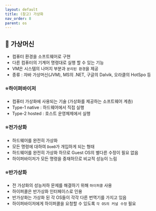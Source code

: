 ```yaml
---
layout: default
title: (참고) 가상화
nav_order: 8
parent: os
---
```




## 📑 가상머신

- 컴퓨터 환경을 소프트웨어로 구현
- 다른 컴퓨터의 기계어 명령대로 실행 할 수 있는 기능
- VM은 시스템의 나머지 부분과 `분리된 환경`을 제공
- 종류 : 자바 가상머신(JVM), MS의 .NET, 구글의 Dalvik, 오라클의 HotSpo 등



### ⭐하이퍼바이저

- 컴퓨터 가상화에 사용되는 기술 (가상화를 제공하는 소프트웨어 계층)
- Type-1 native : 하드웨어에서 직접 실행
- Type-2 hosted : 호스트 운영체제에서 실행



### ⭐전가상화

- 하드웨어를 완전히 가상화
- 모든 명령에 대하여 `Dom0`가 개입하게 되는 형태
- 하드웨어를 완전히 가상화 하므로 Guest OS의 별다른 수정이 필요 없음
- 하이퍼바이저가 모든 명령을 중재하므로 비교적 성능이 느림



### ⭐반가상화

- 전 가상화의 성능저하 문제를 해결하기 위해 `하이퍼콜` 사용
- 하이퍼콜은 반가상화 인터페이스로 인용
- 반가상화는 가상화 된 각 OS들이 각각 다른 번역기를 가지고 있음
- 하이퍼바이저에게 하이퍼콜을 요청할 수 있도록 `각 OS의 커널 수정` 필요
